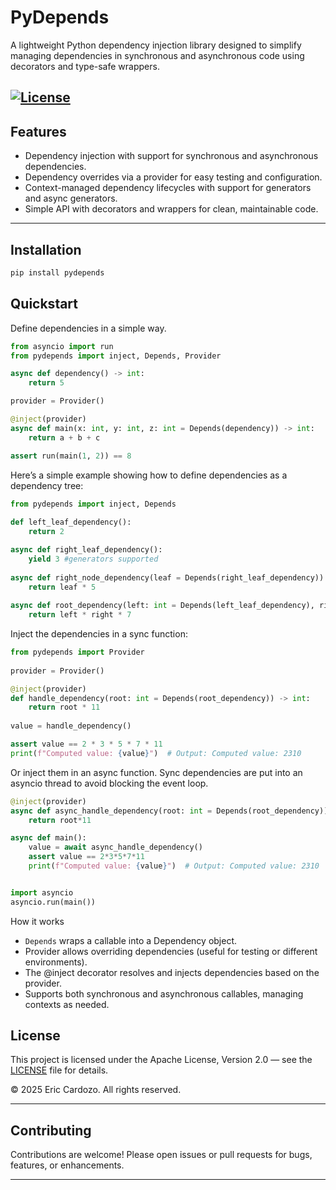 # PyDepends

A lightweight Python dependency injection library designed to simplify managing dependencies in synchronous and asynchronous code using decorators and type-safe wrappers. 

[![License](https://img.shields.io/badge/license-Apache%202.0-blue.svg)](https://www.apache.org/licenses/LICENSE-2.0)
---

## Features

- Dependency injection with support for synchronous and asynchronous dependencies.
- Dependency overrides via a provider for easy testing and configuration.
- Context-managed dependency lifecycles with support for generators and async generators.
- Simple API with decorators and wrappers for clean, maintainable code.

---

## Installation

```bash
pip install pydepends
```


## Quickstart

Define dependencies in a simple way.

``` python
from asyncio import run
from pydepends import inject, Depends, Provider

async def dependency() -> int:
    return 5

provider = Provider()

@inject(provider)
async def main(x: int, y: int, z: int = Depends(dependency)) -> int:
    return a + b + c

assert run(main(1, 2)) == 8
```

Here’s a simple example showing how to define dependencies as a dependency tree:

``` python
from pydepends import inject, Depends 
 
def left_leaf_dependency():
    return 2

async def right_leaf_dependency():
    yield 3 #generators supported
 
async def right_node_dependency(leaf = Depends(right_leaf_dependency)):
    return leaf * 5
 
async def root_dependency(left: int = Depends(left_leaf_dependency), right: int = Depends(right_node_dependency)) -> int:
    return left * right * 7
```

Inject the dependencies in a sync function:

```python 
from pydepends import Provider
 
provider = Provider()

@inject(provider)
def handle_dependency(root: int = Depends(root_dependency)) -> int:
    return root * 11
 
value = handle_dependency()

assert value == 2 * 3 * 5 * 7 * 11
print(f"Computed value: {value}")  # Output: Computed value: 2310
```

Or inject them in an async function. Sync dependencies are put into an asyncio thread to avoid blocking the event loop. 

```python
@inject(provider)
async def async_handle_dependency(root: int = Depends(root_dependency)):
    return root*11

async def main():
    value = await async_handle_dependency()
    assert value == 2*3*5*7*11 
    print(f"Computed value: {value}")  # Output: Computed value: 2310


import asyncio
asyncio.run(main())
```

How it works
- `Depends` wraps a callable into a Dependency object.
- Provider allows overriding dependencies (useful for testing or different environments).
- The @inject decorator resolves and injects dependencies based on the provider.
- Supports both synchronous and asynchronous callables, managing contexts as needed.


## License

This project is licensed under the Apache License, Version 2.0 — see the [LICENSE](LICENSE) file for details.

© 2025 Eric Cardozo. All rights reserved.

---

## Contributing

Contributions are welcome! Please open issues or pull requests for bugs, features, or enhancements.

---
